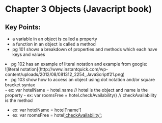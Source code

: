 
<h1> Chapter 3 Objects (Javacript book) </h1>
<h2> Key Points:</h2>
<ul>
<li>a variable in an object is called a property</li>
<li>a function in an object is called a method</li>
<li>pg 101 shows a breakdown of properties and methods which each have keys and values</li>
</ul>
<li>pg 102 has an example of literal notation and example from google:</li>
![literal notation](http://www.instantquick.com/wp-content/uploads/2012/08/081312_2254_JavaScriptf21.png)

<li>pg 103 show how to access an object using dot notation and/or square bracket syntax</li>
  - ex: var hotelName = hotel.name // hotel is the object and name is the property
  - ex: var roomsFree = hotel.checkAvailability() // checkAvailability is the method

 - ex: var hotelName = hotel['name'] 
- ex: var roomsFree = hotel['checkAvailability']();
